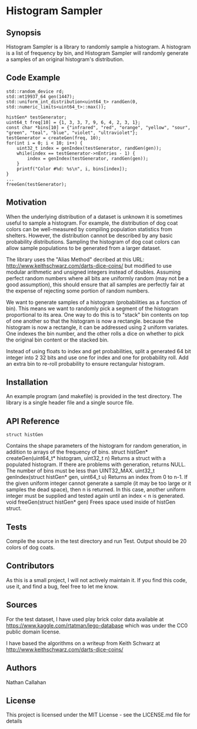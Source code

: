 # Histogram Sampler

## Synopsis

Histogram Sampler is a library to randomly sample a histogram. A histogram is a list of frequency by bin, and Histogram Sampler will randomly generate a samples of an original histogram's distribution.

## Code Example

```
std::random_device rd;
std::mt19937_64 gen(1447);
std::uniform_int_distribution<uint64_t> randGen(0, std::numeric_limits<uint64_t>::max());

histGen* testGenerator;
uint64_t freq[10] = {1, 3, 3, 7, 9, 6, 4, 2, 3, 1};
const char *bins[10] = {"infrared", "red", "orange", "yellow", "sour", "green", "teal", "blue", "violet", "ultraviolet"};
testGenerator = createGen(freq, 10);
for(int i = 0; i < 10; i++) {
    uint32_t index = genIndex(testGenerator, randGen(gen));
    while(index == testGenerator->nEntries - 1) {
        index = genIndex(testGenerator, randGen(gen));
    }
    printf("Color #%d: %s\n", i, bins[index]);
}
...
freeGen(testGenerator);

```

## Motivation

When the underlying distribution of a dataset is unknown it is sometimes useful to sample a histogram. For example, the distribution of dog coat colors can be well-measured by compiling population statistics from shelters. However, the distribution cannot be described by any basic probability distributions. Sampling the histogram of dog coat colors can allow sample populations to be generated from a larger dataset.

The library uses the "Alias Method" decribed at this URL: http://www.keithschwarz.com/darts-dice-coins/ but modified to use modular arithmetic and unsigned integers instead of doubles. Assuming perfect random numbers where all bits are uniformly random (may not be a good assumption), this should ensure that all samples are perfectly fair at the expense of rejecting some portion of random numbers.

We want to generate samples of a histogram (probabilities as a function of bin). This means we want to randomly pick a segment of the histogram proportional to its area. One way to do this is to "stack" bin contents on top of one another so that the histogram is now a rectangle. because the histogram is now a rectangle, it can be addressed using 2 uniform variates. One indexes the bin number, and the other rolls a dice on whether to pick the original bin content or the stacked bin.

Instead of using floats to index and get probabilities, split a generated 64 bit integer into 2 32 bits and use one for index and one for probability roll. Add an extra bin to re-roll probability to ensure rectangular histogram.

## Installation

An example program (and makefile) is provided in the test directory. The library is a single header file and a single source file.

## API Reference

    struct histGen
Contains the shape parameters of the histogram for random generation, in addition to arrays of the frequency of bins.
    struct histGen* createGen(uint64_t* histogram, uint32_t n)
Returns a struct with a populated histogram. If there are problems with generation, returns NULL. The number of bins must be less than UINT32_MAX.
    uint32_t genIndex(struct histGen* gen, uint64_t u)
Returns an index from 0 to n-1. If the given uniform integer cannot generate a sample (it may be too large or it samples the dead space), then n is returned. In this case, another uniform integer must be supplied and tested again until an index < n is generated.
    void freeGen(struct histGen* gen)
Frees space used inside of histGen struct.

## Tests

Compile the source in the test directory and run Test. Output should be 20 colors of dog coats.

## Contributors

As this is a small project, I will not actively maintain it. If you find this code, use it, and find a bug, feel free to let me know.

## Sources

For the test dataset, I have used play brick color data available at https://www.kaggle.com/rtatman/lego-database which was under the CC0 public domain license.

I have based the algorithms on a writeup from Keith Schwarz at http://www.keithschwarz.com/darts-dice-coins/

## Authors

Nathan Callahan

## License

This project is licensed under the MIT License - see the LICENSE.md file for details
